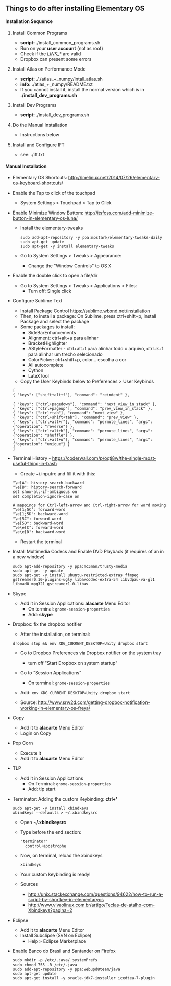 ## Things to do after installing Elementary OS

#### Installation Sequence
1. Install Common Programs
    - **script:** ./install_common_programs.sh
    - Run on your **user account** (not as root)
    - Check if the *LINK_** are valid
    - Dropbox can present some errors

2. Install Atlas on Performance Mode
    - **script:** ././atlas_+_numpy/intall_atlas.sh
    - **info:** ./atlas_+_numpy/README.txt
    - If you cannot install it, install the normal version which is in **./install_dev_programs.sh**

3. Install Dev Programs
    - **script:** ./install_dev_programs.sh

4. Do the Manual Installation
    - Instructions below

5. Install and Configure IFT
    - see: ./ift.txt

#### Manual Installation
- Elementary OS Shortcuts: http://lmelinux.net/2014/07/26/elementary-os-keyboard-shortcuts/

- Enable the Tap to click of the touchpad
    - System Settings > Touchpad > Tap to Click

- Enable Minimize Window Buttom: http://itsfoss.com/add-minimize-button-in-elementary-os-luna/
    - Install the elementary-tweaks

        ```
        sudo add-apt-repository -y ppa:mpstark/elementary-tweaks-daily
        sudo apt-get update
        sudo apt-get -y install elementary-tweaks
        ```
    - Go to System Settings > Tweaks > Appearance:
        - Change the "Window Controls" to OS X

- Enable the double click to open a file/dir
    - Go to System Settings > Tweaks > Applications > Files:
        - Turn off: Single click

- Configure Sublime Text
    - Install Package Control https://sublime.wbond.net/installation
    - Then, to install a package: On Sublime, press ctrl+shift+p, install Package and select the package
    - Some packages to install:
        - SideBarEnhancements
        - Alignment: ctrl+alt+a para alinhar
        - BracketHighlighter
        - AStyleFormatter - ctrl+alt+f para alinhar todo o arquivo, ctrl+k+f para alinhar um trecho selecionado
        - ColorPicker: ctrl+shift+p, color... escolha a cor
        - All autocomplete
        - Cython
        - LateXTool
    - Copy the User Keybinds below to Preferences > User Keybinds

    ```
    [
    { "keys": ["shift+alt+f"], "command": "reindent" },

    { "keys": ["ctrl+pagedown"], "command": "next_view_in_stack" },
    { "keys": ["ctrl+pageup"], "command": "prev_view_in_stack" },
    { "keys": ["ctrl+tab"], "command": "next_view" },
    { "keys": ["ctrl+shift+tab"], "command": "prev_view" },
    { "keys": ["ctrl+alt+r"], "command": "permute_lines", "args": {"operation": "reverse"} },
    { "keys": ["ctrl+alt+h"], "command": "permute_lines", "args": {"operation": "shuffle"} },
    { "keys": ["ctrl+alt+u"], "command": "permute_lines", "args": {"operation": "unique"} }
    ]
    ```

- Terminal History - https://coderwall.com/p/oqtj8w/the-single-most-useful-thing-in-bash
    - Create ~/.inputrc and fill it with this:
    ```
    "\e[A": history-search-backward
    "\e[B": history-search-forward
    set show-all-if-ambiguous on
    set completion-ignore-case on

    # mappings for Ctrl-left-arrow and Ctrl-right-arrow for word moving
    "\e[1;5C": forward-word
    "\e[1;5D": backward-word
    "\e[5C": forward-word
    "\e[5D": backward-word
    "\e\e[C": forward-word
    "\e\e[D": backward-word
    ```
    - Restart the terminal
        
- Install Multimedia Codecs and Enable DVD Playback (it requires of an <Enter> in a new window)
    ```
    sudo apt-add-repository -y ppa:mc3man/trusty-media
    sudo apt-get -y update
    sudo apt-get -y install ubuntu-restricted-extras ffmpeg gstreamer0.10-plugins-ugly libavcodec-extra-54 libvdpau-va-gl1 libmad0 mpg321 gstreamer1.0-libav
    ```

- Skype
    - Add it in Session Applications: **alacarte** Menu Editor
        - On terminal: `gnome-session-properties`
        - Add: **skype**

- Dropbox: fix the dropbox notifier
    - After the installation, on terminal:
    
    `dropbox stop && env XDG_CURRENT_DESKTOP=Unity dropbox start`

    - Go to Dropbox Preferences via Dropbox notifier on the system tray
        - turn off "Start Dropbox on system startup" 
    - Go to "Session Applications"
        - On terminal: `gnome-session-properties`
    - Add: `env XDG_CURRENT_DESKTOP=Unity dropbox start`

    - Source: http://www.srw2d.com/getting-dropbox-notification-working-in-elementary-os-freya/

- Copy
    - Add it to **alacarte** Menu Editor
    - Login on Copy

- Pop Corn
    - Execute it
    - Add it to **alacarte** Menu Editor

- TLP
    - Add it in Session Applications
        - On Terminal: `gnome-session-properties`
        - Add: tlp start

- Terminator: Adding the custom Keybinding: **ctrl+'**
    ```
    sudo apt-get -y install xbindkeys
    xbindkeys --defaults > ~/.xbindkeysrc
    ```
    - Open **~/.xbindkeysrc**
    - Type before the end section:
        ```
        "terminator" 
          control+apostrophe
        ```
    - Now, on terminal, reload the xbindkeys

        `xbindkeys`
    
    - Your custom keybinding is ready!

    - Sources
        - http://unix.stackexchange.com/questions/94622/how-to-run-a-script-by-shortkey-in-elementaryos
        - http://www.vivaolinux.com.br/artigo/Teclas-de-atalho-com-Xbindkeys?pagina=2

- Eclipse
    - Add it to **alacarte** Menu Editor
    - Install Subclipse (SVN on Eclipse)
        - Help > Eclipse Marketplace

- Enable Banco do Brasil and Santander on Firefox
    ```
    sudo mkdir -p /etc/.java/.systemPrefs
    sudo chmod 755 -R /etc/.java 
    sudo add-apt-repository -y ppa:webupd8team/java 
    sudo apt-get update 
    sudo apt-get install -y oracle-jdk7-installer icedtea-7-plugin 
    ```


